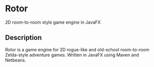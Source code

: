 # Rotor
2D room-to-room style game engine in JavaFX

## Description
Rotor is a game engine for 2D rogue-like and old-school room-to-room Zelda-style adventure games. Written in JavaFX using Maven and Netbeans.
